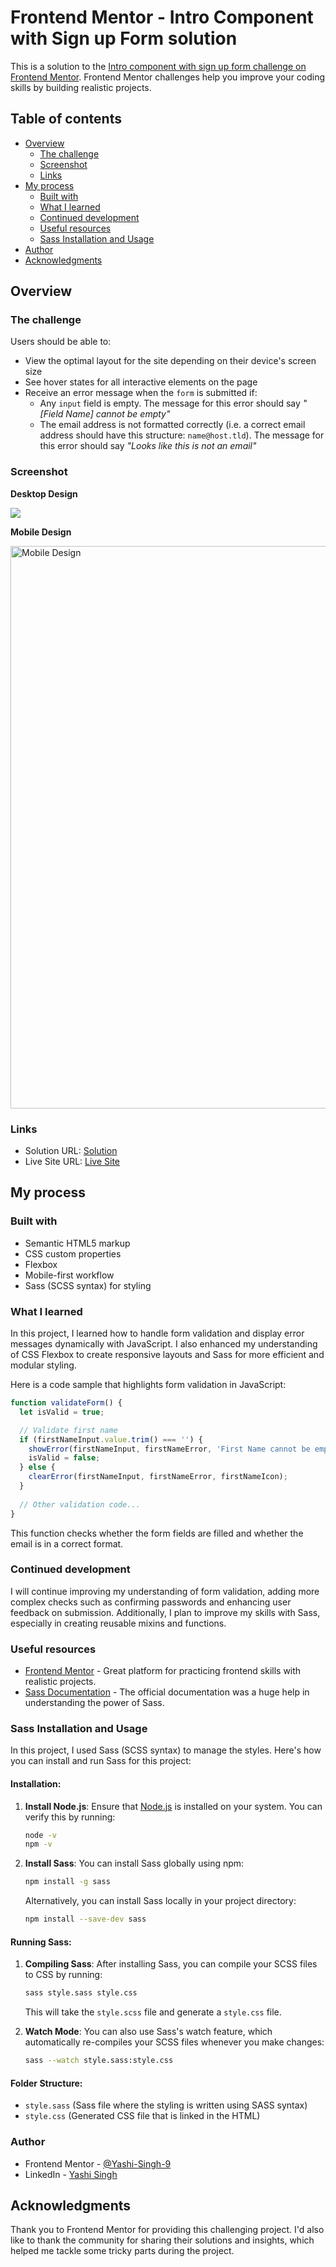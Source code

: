 # Frontend Mentor - Intro Component with Sign up Form solution

This is a solution to the [Intro component with sign up form challenge on Frontend Mentor](https://www.frontendmentor.io/challenges/intro-component-with-signup-form-5cf91bd49edda32581d28fd1). Frontend Mentor challenges help you improve your coding skills by building realistic projects.

## Table of contents

- [Overview](#overview)
  - [The challenge](#the-challenge)
  - [Screenshot](#screenshot)
  - [Links](#links)
- [My process](#my-process)
  - [Built with](#built-with)
  - [What I learned](#what-i-learned)
  - [Continued development](#continued-development)
  - [Useful resources](#useful-resources)
  - [Sass Installation and Usage](#sass-installation-and-usage)
- [Author](#author)
- [Acknowledgments](#acknowledgments)

## Overview

### The challenge

Users should be able to:

- View the optimal layout for the site depending on their device's screen size
- See hover states for all interactive elements on the page
- Receive an error message when the `form` is submitted if:
  - Any `input` field is empty. The message for this error should say *"[Field Name] cannot be empty"*
  - The email address is not formatted correctly (i.e. a correct email address should have this structure: `name@host.tld`). The message for this error should say *"Looks like this is not an email"*

### Screenshot

**Desktop Design**

![](design/desktop-design.png)

**Mobile Design**

<img src="design/mobile-design.png"  height="900" alt="Mobile Design">

### Links

- Solution URL: [Solution](https://www.frontendmentor.io/solutions/intro-component-with-sign-up-form-FPF9U-dqaB)
- Live Site URL: [Live Site](https://yashi-singh-9.github.io/Intro-component-with-sign-up-form/)

## My process

### Built with

- Semantic HTML5 markup
- CSS custom properties
- Flexbox
- Mobile-first workflow
- Sass (SCSS syntax) for styling

### What I learned

In this project, I learned how to handle form validation and display error messages dynamically with JavaScript. I also enhanced my understanding of CSS Flexbox to create responsive layouts and Sass for more efficient and modular styling.

Here is a code sample that highlights form validation in JavaScript:

```js
function validateForm() {
  let isValid = true;

  // Validate first name
  if (firstNameInput.value.trim() === '') {
    showError(firstNameInput, firstNameError, 'First Name cannot be empty', firstNameIcon);
    isValid = false;
  } else {
    clearError(firstNameInput, firstNameError, firstNameIcon);
  }
  
  // Other validation code...
}
```

This function checks whether the form fields are filled and whether the email is in a correct format.

### Continued development

I will continue improving my understanding of form validation, adding more complex checks such as confirming passwords and enhancing user feedback on submission. Additionally, I plan to improve my skills with Sass, especially in creating reusable mixins and functions.

### Useful resources

- [Frontend Mentor](https://www.frontendmentor.io/) - Great platform for practicing frontend skills with realistic projects.
- [Sass Documentation](https://sass-lang.com/documentation) - The official documentation was a huge help in understanding the power of Sass.

### Sass Installation and Usage

In this project, I used Sass (SCSS syntax) to manage the styles. Here's how you can install and run Sass for this project:

#### Installation:

1. **Install Node.js**:
   Ensure that [Node.js](https://nodejs.org/) is installed on your system. You can verify this by running:

   ```bash
   node -v
   npm -v
   ```

2. **Install Sass**:
   You can install Sass globally using npm:

   ```bash
   npm install -g sass
   ```

   Alternatively, you can install Sass locally in your project directory:

   ```bash
   npm install --save-dev sass
   ```

#### Running Sass:

1. **Compiling Sass**:
   After installing Sass, you can compile your SCSS files to CSS by running:

   ```bash
   sass style.sass style.css
   ```

   This will take the `style.scss` file and generate a `style.css` file.

2. **Watch Mode**:
   You can also use Sass's watch feature, which automatically re-compiles your SCSS files whenever you make changes:

   ```bash
   sass --watch style.sass:style.css
   ```

#### Folder Structure:

- `style.sass` (Sass file where the styling is written using SASS syntax)
- `style.css` (Generated CSS file that is linked in the HTML)

### Author

- Frontend Mentor - [@Yashi-Singh-9](https://www.frontendmentor.io/profile/Yashi-Singh-9)
- LinkedIn - [Yashi Singh](https://www.linkedin.com/in/yashi-singh-b4143a246)

## Acknowledgments

Thank you to Frontend Mentor for providing this challenging project. I'd also like to thank the community for sharing their solutions and insights, which helped me tackle some tricky parts during the project.
